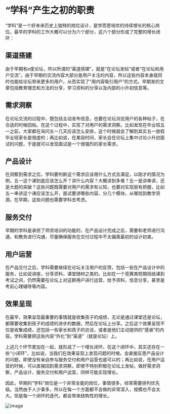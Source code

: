 
# “学科”产生之初的职责

“学科”是一个好未来历史上独特的岗位设计，是学而思培优的持续增长的核心岗位。最早的学科的工作大概可以分为六个部分，这六个部分形成了完整的增长闭环：

## 渠道搭建

由于早期有e度论坛，所以所谓的“渠道搭建”，就是“在论坛发帖”或者“在论坛和用户交流”。由于早期的交流内容大部分是用户关注的内容，所以这些内容本身就同时也能给论坛带来更多的用户。从而实现了“用内容吸引用户”的方式。早期发的文章包括教育理念和方法的分享，学习资料的分享以及内部的小升初信息等。

## 需求洞察

在论坛交流的过程中，既包括主动发布信息，也要在论坛浏览用户的各种帖子，在合适的时候回帖。在这个过程中，实现了对用户的需求洞察。比如发现在毕业班五一之前，大家都在询问五一几天应该怎么安排，这个时候就会了解到其实五一放假毕业班家长是很虚的；再比如说，在某段时间，家长会在论坛上集中讨论小升初面试的问题，于是就可以发现面试是一个很强烈的家长需求。

## 产品设计

在洞察到需求之后，学科要判断这个需求应该用什么方式去满足。以刚才的情况为例，五一这个课到底应该怎么开？讲什么内容？大概讲到多难？五一是讲串讲，还是大题的突破？这些问题既需要对用户的需求有认知，也要对实现层有把握，比如五一串讲这个课应该怎么开，面试要讲哪些内容，分几个模块，从哪找到教学资源。在早期，这些问题也需要学科去考虑。

## 服务交付

早期的学科是承担了师资培训的功能的，在产品设计完成之后，需要和老师进行沟通，和教务进行沟通，尽量确保服务在交付过程中不太偏离最初的设计初衷。

## 用户运营

在产品交付之后，学科需要继续在论坛关注用户的反馈，包括一些在产品设计中的服务，比如说讲座，分享资料，课堂随材之类的。比如在一个竞赛类短期班结课到考试之间，仍然需要在论坛上对这群用户进行运营，给予资料，信息分享，甚至是考前心理辅导等内容。

## 效果呈现

在最早，效果呈现最重要的事情就是收集孩子的成绩，无论是通过课堂还是论坛，都需要收集到孩子的成绩的进步的数据，然后在论坛上分享。之后这个效果呈现不仅是收集成绩，还包括一些家长和孩子的访谈，或者是他们主动提供的“感谢”的内容。学科需要把这些内容“外化”到“渠道”（就是论坛）上。

上述几个环节累加在一起，就形成了一个增长闭环。在这个闭环中，其实还存在一些“小闭环”，比如说，当我们在效果呈现上发现问题的时候，会直接反思产品设计的问题，即使没有亲自参与服务交付和用户运营也是可以的；再比如说，在用户运营的时候，可以直接回到需求洞察，即使不特别积极在论坛上发帖，做好需求洞察，产品设计，服务交付和用户运营，同样可能实现增长。

因此，早期的“学科”岗位是一个非常全能的岗位，事情很多，经常需要排列优先级。当然由于人少事多，所以在每一个方面都不会做的非常深入，规模也不会太大。但是每一个闭环的迭代，都会带来结构性的增长。

![image](https://pic-1300049111.cos.ap-beijing.myqcloud.com/img/20201210104430.png)
